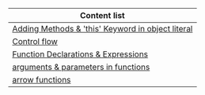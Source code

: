 | Content list  |
| ------------ |
| [Adding Methods & 'this' Keyword in object literal](https://github.com/dev-valid/review-js/tree/master/Adding%20Methods%20%26%20'this'%20Keyword%20in%20object%20literal "Adding Methods & 'this' Keyword in object literal")  |
| [Control flow](https://github.com/dev-valid/review-js/tree/master/Control%20flow "Control flow")  |
| [Function Declarations & Expressions](https://github.com/dev-valid/review-js/tree/master/Function%20Declarations%20%26%20Expressions "Function Declarations & Expressions")  |
| [arguments & parameters in functions](https://github.com/dev-valid/review-js/tree/master/arguments%20%26%20parameters%20in%20functions "arguments & parameters in functions")  |
| [arrow functions](https://github.com/dev-valid/review-js/tree/master/arrow%20functions "arrow functions")  |
